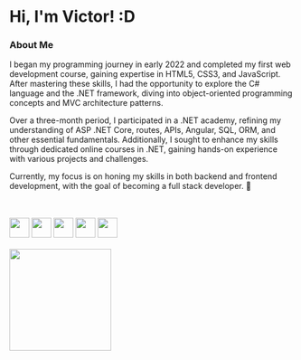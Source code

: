 # Hi, I'm Victor! :D

### About Me

I began my programming journey in early 2022 and completed my first web development course, gaining expertise in HTML5, CSS3, and JavaScript. After mastering these skills, I had the opportunity to explore the C# language and the .NET framework, diving into object-oriented programming concepts and MVC architecture patterns.

Over a three-month period, I participated in a .NET academy, refining my understanding of ASP .NET Core, routes, APIs, Angular, SQL, ORM, and other essential fundamentals. Additionally, I sought to enhance my skills through dedicated online courses in .NET, gaining hands-on experience with various projects and challenges.

Currently, my focus is on honing my skills in both backend and frontend development, with the goal of becoming a full stack developer. 🎯
<br>
<br>
<br>


  <div>
    <img src="https://cdn.jsdelivr.net/gh/devicons/devicon/icons/html5/html5-original.svg" width="35px" />
    <img src="https://cdn.jsdelivr.net/gh/devicons/devicon/icons/css3/css3-original.svg" width="35px" />
    <img src="https://cdn.jsdelivr.net/gh/devicons/devicon/icons/javascript/javascript-original.svg" width="35px" />
    <img src="https://cdn.jsdelivr.net/gh/devicons/devicon/icons/csharp/csharp-original.svg" width="35px" />
    <img src="https://cdn.jsdelivr.net/gh/devicons/devicon/icons/dotnetcore/dotnetcore-original.svg" width="35px"/>
  </div>
  <br>

  <a href="https://github.com/victorchaves10">
    <img height="180em" src="https://github-readme-stats.vercel.app/api/top-langs/?username=victorchaves10&layout=compact&langs_count=8&theme=dracula&hide=scss,less"/>
  </a>

</div>
